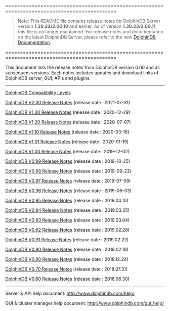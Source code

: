 
============================================================================================

> Note: This README file contains release notes for DolphinDB Server version **1.30.22/2.00.10** and earlier. As of version **1.30.23/2.00.11**, this file is no longer maintained. For release notes and documentation on the latest DolphinDB Server, please refer to the new [DolphinDB Documentation](https://docs.dolphindb.com/en/index.html).

============================================================================================

This document lists the release notes from DolphinDB version 0.60 and all subsequent versions. Each notes includes updates and download links of DolphinDB server, GUI, APIs and plugins.

---
[DolphinDB Compatibility Levels](./DolphinDB_compatibility_levels.md)

[DolphinDB V2.00 Release Notes](2.00/README.md) (release date : 2021-07-31)

[DolphinDB V1.30 Release Notes](1.30/README_CN.md) (release date : 2020-12-29)

[DolphinDB V1.20 Release Notes](1.20/README.md) (release date : 2020-07-07)

[DolphinDB V1.10 Release Notes](1.10/README.md) (release date : 2020-03-16)

[DolphinDB V1.01 Release Notes](1.01/README.md) (release date : 2020-01-19)

[DolphinDB V1.00 Release Notes](1.00/README.md) (release date : 2019-12-02)

[DolphinDB V0.99 Release Notes](0.99/README.md) (release date : 2019-10-25)

[DolphinDB V0.98 Release Notes](0.98/README.md) (release date : 2019-09-23)

[DolphinDB V0.97 Release Notes](0.97/README.md) (release date : 2019-07-09)

[DolphinDB V0.96 Release Notes](0.96/README.md) (release date : 2019-06-03)

[DolphinDB V0.95 Release Notes](0.95/README.md) (release date : 2019.04.10)

[DolphinDB V0.94 Release Notes](0.94/README.md) (release date : 2019.03.25)

[DolphinDB V0.93 Release Notes](0.93/README.md) (release date : 2019.03.04)

[DolphinDB V0.92 Release Notes](0.92/README.md) (release date : 2019.02.28)

[DolphinDB V0.91 Release Notes](0.91/README.md) (release date : 2019.02.22)

[DolphinDB V0.90 Release Notes](0.90/README.md) (release date : 2019.02.18)

[DolphinDB V0.80 Release Notes](0.80/README.md) (release date : 2018.12.24)

[DolphinDB V0.70 Release Notes](0.70/README.md) (release date : 2018.07.31)

[DolphinDB V0.60 Release Notes](0.60/README.md) (release date : 2018.06.30)

---

Server & API help document: http://www.dolphindb.com/help/  

GUI & cluster manager help document: http://www.dolphindb.com/gui_help/  
